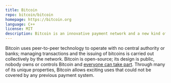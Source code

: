 ```yaml
---
title: Bitcoin
repo: bitcoin/bitcoin
homepage: https://bitcoin.org
language: C++
license: MIT
description: Bitcoin is an innovative payment network and a new kind of money.
---
```


Bitcoin uses peer-to-peer technology to operate with no central authority or banks; managing transactions and the issuing of bitcoins is carried out collectively by the network. Bitcoin is open-source; its design is public, nobody owns or controls Bitcoin and [everyone can take part](https://bitcoin.org/en/support-bitcoin). Through many of its unique properties, Bitcoin allows exciting uses that could not be covered by any previous payment system.

